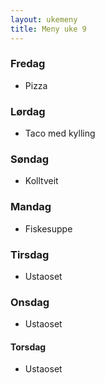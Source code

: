 ```yaml
---
layout: ukemeny
title: Meny uke 9
---
```


### Fredag

- Pizza

### Lørdag

- Taco med kylling

### Søndag

- Kolltveit

### Mandag

- Fiskesuppe

### Tirsdag

- Ustaoset

### Onsdag

- Ustaoset

#### Torsdag

- Ustaoset
